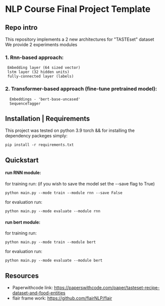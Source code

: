 # NLP Course Final Project Template

## Repo intro

This repository implements a 2 new architectures for "TASTEset" dataset
We provide 2 experiments modules

### 1. Rnn-based approach:

     Embedding layer (64 sized vector)
     lstm layer (32 hidden units)
     fully-connected layer (labels)
  
### 2. Transformer-based approach (fine-tune pretrained model):

      Embeddings - 'bert-base-uncased'
      SequenceTagger
      
## Installation | Requirements
This project was tested on python 3.9 torch &&
for installing the dependency packeges simply:

`pip install -r requirements.txt`

## Quickstart
#### run RNN module:
for training run: (if you wish to save the model set the --save flag to True)

`python main.py --mode train --module rnn --save False`

for evaluation run:

`python main.py --mode evaluate --module rnn`

#### run bert module:

for training run:

`python main.py --mode train --module bert`

for evaluation run:

`python main.py --mode evaluate --module bert`

## Resources
* Paperwithcode link: https://paperswithcode.com/paper/tasteset-recipe-dataset-and-food-entities
* flair frame work: https://github.com/flairNLP/flair

